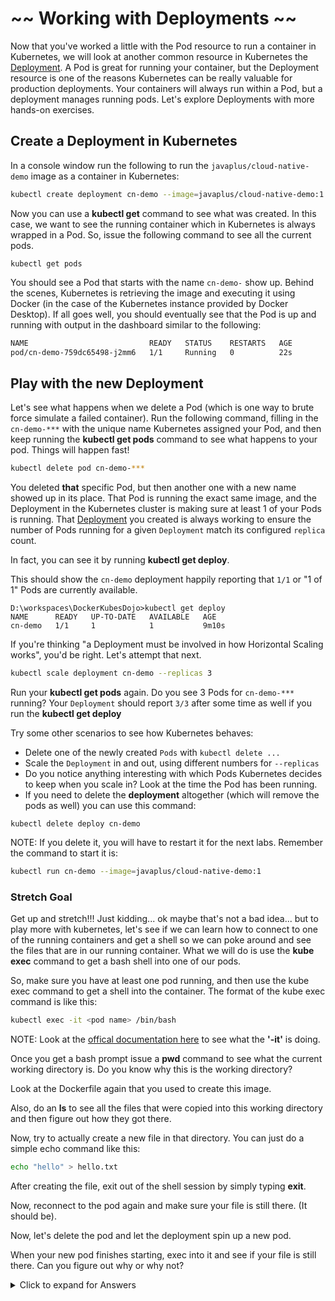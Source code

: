 # ~~ Working with Deployments ~~

Now that you've worked a little with the Pod resource to run a container in Kubernetes, we will look at another common resource in Kubernetes the [Deployment](https://kubernetes.io/docs/concepts/workloads/controllers/deployment/).  A Pod is great for running your container, but the Deployment resource is one of the reasons Kubernetes can be really valuable for production deployments.  Your containers will always run within a Pod, but a deployment manages running pods.  Let's explore Deployments with more hands-on exercises.

## Create a Deployment in Kubernetes

In a console window run the following to run the `javaplus/cloud-native-demo` image as a container in Kubernetes:

```bash
kubectl create deployment cn-demo --image=javaplus/cloud-native-demo:1
```

Now you can use a **kubectl get** command to see what was created. In this case, we want to see the running container which in Kubernetes is always wrapped in a Pod.  So, issue the following command to see all the current pods.

```
kubectl get pods
```

You should see a Pod that starts with the name `cn-demo-` show up.  Behind the scenes, Kubernetes is retrieving the image and executing it using Docker (in the case of the Kubernetes instance provided by Docker Desktop).  If all goes well, you should eventually see that the Pod is up and running with output in the dashboard similar to the following:

```bash
NAME                           READY   STATUS    RESTARTS   AGE
pod/cn-demo-759dc65498-j2mm6   1/1     Running   0          22s
```

## Play with the new Deployment

Let's see what happens when we delete a Pod (which is one way to brute force simulate a failed container).  Run the following command, filling in the `cn-demo-***` with the unique name Kubernetes assigned your Pod, and then keep running the **kubectl get pods** command to see what happens to your pod.  Things will happen fast!

```bash
kubectl delete pod cn-demo-***
```


You deleted **that** specific Pod, but then another one with a new name showed up in its place.  That Pod is running the exact same image, and the Deployment in the Kubernetes cluster is making sure at least 1 of your Pods is running.  That [Deployment](https://kubernetes.io/docs/concepts/workloads/controllers/deployment/) you created is always working to ensure the number of Pods running for a given `Deployment` match its configured `replica` count.

In fact, you can see it by running **kubectl get deploy**.  

This should show the `cn-demo` deployment happily reporting that `1/1` or "1 of 1" Pods are currently available.
```
D:\workspaces\DockerKubesDojo>kubectl get deploy
NAME      READY   UP-TO-DATE   AVAILABLE   AGE
cn-demo   1/1     1            1           9m10s

```

If you're thinking "a Deployment must be involved in how Horizontal Scaling works", you'd be right.  Let's attempt that next.

```bash
kubectl scale deployment cn-demo --replicas 3
```

Run your **kubectl get pods** again.  Do you see 3 Pods for `cn-demo-***` running?  Your `Deployment` should report `3/3` after some time as well if you run the **kubectl get deploy**

Try some other scenarios to see how Kubernetes behaves:
* Delete one of the newly created `Pods` with `kubectl delete ...`
* Scale the `Deployment` in and out, using different numbers for `--replicas`
* Do you notice anything interesting with which Pods Kubernetes decides to keep when you scale in?  Look at the time the Pod has been running.
* If you need to delete the **deployment** altogether (which will remove the pods as well) you can use this command:
```
kubectl delete deploy cn-demo

```
NOTE: If you delete it, you will have to restart it for the next labs.
Remember the command to start it is:
```bash
kubectl run cn-demo --image=javaplus/cloud-native-demo:1
```

### Stretch Goal

Get up and stretch!!!  Just kidding... ok maybe that's not a bad idea... but to play more with kubernetes, let's see if we can learn how to connect to one of the running containers and get a shell so we can poke around and see the files that are in our running container.  What we will do is use the **kube exec** command to get a bash shell into one of our pods.

So, make sure you have at least one pod running, and then use the kube exec command to get a shell into the container.
The format of the kube exec command is like this:
```bash
kubectl exec -it <pod name> /bin/bash
```

NOTE: Look at the [offical documentation here](https://kubernetes.io/docs/reference/generated/kubectl/kubectl-commands#exec) to see what the **'-it'** is doing.  

Once you get a bash prompt issue a **pwd** command to see what the current working directory is.
Do you know why this is the working directory?

Look at the Dockerfile again that you used to create this image.

Also, do an **ls** to see all the files that were copied into this working directory and then figure out how they got there.

Now, try to actually create a new file in that directory.  You can just do a simple echo command like this:
```bash
echo "hello" > hello.txt
```
After creating the file, exit out of the shell session by simply typing **exit**.

Now, reconnect to the pod again and make sure your file is still there. (It should be).

Now, let's delete the pod and let the deployment spin up a new pod.

When your new pod finishes starting, exec into it and see if your file is still there.
Can you figure out why or why not?

<details>
  <summary>Click to expand for Answers</summary>
 
 #### Explanation
  
 - Why is the working directory "/usr/src/app"?
  - Because the [Dockerfile on line 3](https://github.com/javaplus/DockerKubesDojo/blob/42f4756afe04e07389f476a160199d7a2c12cc73/Dockerfile#L3) set the "WORKDIR" to "/usr/src/app" 
  - What does the **'-it'** do with the exec command?
    - The 'i' says pass the STDIN of your command prompt to the container
    - The 't' says the STDIN is a TTY
    - Most think of the **'-it'** just as an interactive terminal because that's what it produces.
    
  - Why did the hello.txt file disappear after deleting the pod and letting the deployment create a new one?
    - Because the container in the Pod is an instance of the image you specify.  When we added the file, we added it to that specific running instance... think of it like modifying temporary memory or modifying an instance of a class.  Once we delete that Pod that deletes that instance of the container.  Then the deployment starts up a new Pod which creates a new instance of the container off of the image we specified.  The only thing that's going to be in the running container is what we specified in the image definition (assuming we don't give special commands to the start up). 
  
  
</details>


